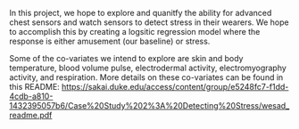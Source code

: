 In this project, we hope to explore and quanitfy the ability for advanced chest sensors and watch sensors to detect stress in their wearers. We hope to accomplish this by creating a logsitic regression model where the response is either amusement (our baseline) or stress.

Some of the co-variates we intend to explore are skin and body temperature, blood volume pulse, electrodermal activity, electromyography activity, and respiration. More details on these co-variates can be found in this README: https://sakai.duke.edu/access/content/group/e5248fc7-f1dd-4cdb-a810-1432395057b6/Case%20Study%202%3A%20Detecting%20Stress/wesad_readme.pdf
